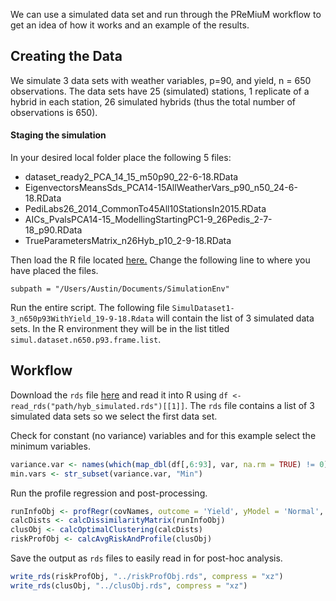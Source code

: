 We can use a simulated data set and run through the PReMiuM workflow to get an idea of how it works and an example of the results.

## Creating the Data

We simulate 3 data sets with weather variables, p=90, and yield, n = 650 observations. The data sets have 25 (simulated) stations, 1 replicate of a hybrid in each station, 26 simulated hybrids (thus the total number of observations is 650).

#### Staging the simulation

In your desired local folder place the following 5 files:

* dataset_ready2_PCA_14_15_m50p90_22-6-18.RData
* EigenvectorsMeansSds_PCA14-15AllWeatherVars_p90_n50_24-6-18.RData
* PediLabs26_2014_CommonTo45All10StationsIn2015.RData
* AICs_PvalsPCA14-15_ModellingStartingPC1-9_26Pedis_2-7-18_p90.RData
* TrueParametersMatrix_n26Hyb_p10_2-9-18.RData

Then load the R file located [here.](https://github.com/TACC/EnviroTyping/blob/master/sandbox/shifted_data_analysis/simulated/simcode.R) Change the following line to where you have placed the files.

```
subpath = "/Users/Austin/Documents/SimulationEnv"
```

Run the entire script. The following file `SimulDataset1-3_n650p93WithYield_19-9-18.Rdata` will contain the list of 3 simulated data sets. In the R environment they will be in the list titled `simul.dataset.n650.p93.frame.list`.




## Workflow

Download the `rds` file [here](https://github.com/TACC/EnviroTyping/blob/master/sandbox/shifted_data_analysis/simulated/data/hyb_simulated.rds) and read it into R using `df <- read_rds("path/hyb_simulated.rds")[[1]]`. The `rds` file contains a list of 3 simulated data sets so we select the first data set.

Check for constant (no variance) variables and for this example select the minimum variables.

``` r
variance.var <- names(which(map_dbl(df[,6:93], var, na.rm = TRUE) != 0))
min.vars <- str_subset(variance.var, "Min")
```

Run the profile regression and post-processing.

``` r
runInfoObj <- profRegr(covNames, outcome = 'Yield', yModel = 'Normal', xModel = "Mixed", discreteCovs = "Pedi", continuousCovs = min.vars, data = df, nSweeps = 3000, nBurn = 1000, nProgress = 100)
calcDists <- calcDissimilarityMatrix(runInfoObj)
clusObj <- calcOptimalClustering(calcDists)
riskProfObj <- calcAvgRiskAndProfile(clusObj)
```

Save the output as `rds` files to easily read in for post-hoc analysis.

``` r
write_rds(riskProfObj, "../riskProfObj.rds", compress = "xz")
write_rds(clusObj, "../clusObj.rds", compress = "xz")
```
